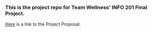 ### This is the project repo for Team Wellness' INFO 201 Final Project.

[Here](https://github.com/jovecalimlim/AE_TeamWellness/wiki/Project-Proposal) is a link to the Project Proposal.
